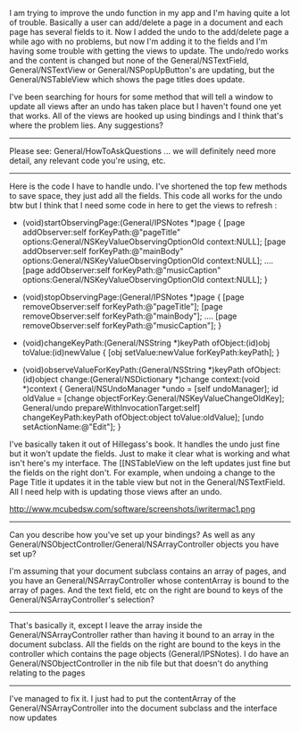 

I am trying to improve the undo function in my app and I'm having quite a lot of trouble. Basically a user can add/delete a page in a document and each page has several fields to it. Now I added the undo to the add/delete page a while ago with no problems, but now I'm adding it to the fields and I'm having some trouble with getting the views to update. The undo/redo works and the content is changed but none of the General/NSTextField, General/NSTextView or General/NSPopUpButton's are updating, but the General/NSTableView which shows the page titles does update.

I've been searching for hours for some method that will tell a window to update all views after an undo has taken place but I haven't found one yet that works. All of the views are hooked up using bindings and I think that's where the problem lies. Any suggestions?

----

Please see: General/HowToAskQuestions ... we will definitely need more detail, any relevant code you're using, etc.

----

Here is the code I have to handle undo. I've shortened the top few methods to save space, they just add all the fields. This code all works for the undo btw but I think that I need some code in here to get the views to refresh :

    

- (void)startObservingPage:(General/IPSNotes *)page {
	[page addObserver:self forKeyPath:@"pageTitle" options:General/NSKeyValueObservingOptionOld context:NULL];
	[page addObserver:self forKeyPath:@"mainBody" options:General/NSKeyValueObservingOptionOld context:NULL];
	....
	[page addObserver:self forKeyPath:@"musicCaption" options:General/NSKeyValueObservingOptionOld context:NULL];
}

- (void)stopObservingPage:(General/IPSNotes *)page {
	[page removeObserver:self forKeyPath:@"pageTitle"];
	[page removeObserver:self forKeyPath:@"mainBody"];
	....
	[page removeObserver:self forKeyPath:@"musicCaption"];
}

- (void)changeKeyPath:(General/NSString *)keyPath
			 ofObject:(id)obj
			  toValue:(id)newValue
{
	[obj setValue:newValue forKeyPath:keyPath];
}

- (void)observeValueForKeyPath:(General/NSString *)keyPath
					  ofObject:(id)object
						change:(General/NSDictionary *)change
					   context:(void *)context
{
	General/NSUndoManager *undo = [self undoManager];
	id oldValue = [change objectForKey:General/NSKeyValueChangeOldKey];
	General/undo prepareWithInvocationTarget:self] changeKeyPath:keyPath ofObject:object toValue:oldValue];
	[undo setActionName:@"Edit"];
}



I've basically taken it out of Hillegass's book. It handles the undo just fine but it won't update the fields. Just to make it clear what is working and what isn't here's my interface. The [[NSTableView on the left updates just fine but the fields on the right don't. For example, when undoing a change to the Page Title it updates it in the table view but not in the General/NSTextField. All I need help with is updating those views after an undo.

http://www.mcubedsw.com/software/screenshots/iwritermac1.png

----

Can you describe how you've set up your bindings? As well as any General/NSObjectController/General/NSArrayController objects you have set up?

I'm assuming that your document subclass contains an array of pages, and you have an General/NSArrayController whose contentArray is bound to the array of pages. And the text field, etc on the right are bound to keys of the General/NSArrayController's selection?

----

That's basically it, except I leave the array inside the General/NSArrayController rather than having it bound to an array in the document subclass. All the fields on the right are bound to the keys in the controller which contains the page objects (General/IPSNotes). I do have an General/NSObjectController in the nib file but that doesn't do anything relating to the pages

----

I've managed to fix it. I just had to put the contentArray of the General/NSArrayController into the document subclass and the interface now updates